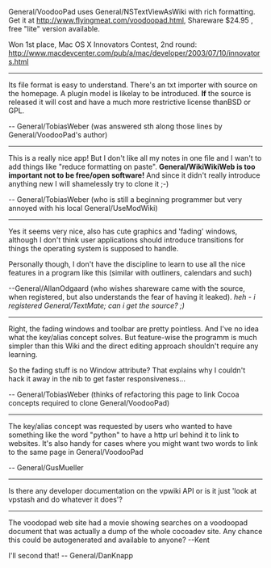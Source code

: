 General/VoodooPad uses General/NSTextViewAsWiki with rich formatting. Get it at http://www.flyingmeat.com/voodoopad.html, Shareware $24.95 , free "lite" version available.

Won 1st place, Mac OS X Innovators Contest, 2nd round:
http://www.macdevcenter.com/pub/a/mac/developer/2003/07/10/innovators.html

----

Its file format is easy to understand. There's an txt importer with source on the homepage. A plugin model is likelay to be introduced. **If** the source is released it will cost and have a much more restrictive license thanBSD or GPL.

-- General/TobiasWeber (was answered sth along those lines by General/VoodooPad's author)

----

This is a really nice app! But I don't like all my notes in one file and I wan't to add things like "reduce formatting on paste". **General/WikiWikiWeb is too important not to be free/open software!** And since it didn't really introduce anything new I will shamelessly try to clone it ;-)

-- General/TobiasWeber (who is still a beginning programmer but very annoyed with his local General/UseModWiki)

----

Yes it seems very nice, also has cute graphics and 'fading' windows, although I don't think user applications should  introduce transitions for things the operating system is supposed to handle.

Personally though, I don't have the discipline to learn to use all the nice features in a program like this (similar with outliners, calendars and such)

--General/AllanOdgaard (who wishes shareware came with the source, when registered, but also understands the fear of having it leaked). *heh - i registered General/TextMate; can i get the source? ;)*

----

Right, the fading windows and toolbar are pretty pointless. And I've no idea what the key/alias concept solves. But feature-wise the programm is much simpler than this Wiki and the direct editing approach shouldn't require any learning.

So the fading stuff is no Window attribute? That explains why I couldn't hack it away in the nib to get faster responsiveness...

-- General/TobiasWeber  (thinks of refactoring this page to link Cocoa concepts required to clone General/VoodooPad)

----

The key/alias concept was requested by users who wanted to have something like the word "python" to have a http url behind it to link to websites.  It's also handy for cases where you might want two words to link to the same page in General/VoodooPad

-- General/GusMueller

----

Is there any developer documentation on the vpwiki API or is it just 'look at vpstash and do whatever it does'?

----
The voodopad web site had a movie showing searches on a voodoopad document that was actually a dump of the whole cocoadev site. Any chance this could be autogenerated and available to anyone? --Kent

I'll second that! -- General/DanKnapp